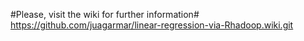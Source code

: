 #Please, visit the wiki for further information#
<https://github.com/juagarmar/linear-regression-via-Rhadoop.wiki.git>
